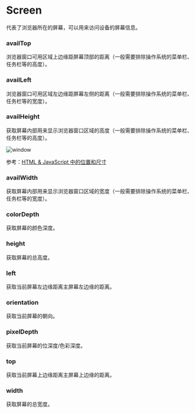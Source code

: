 Screen
====

代表了浏览器所在的屏幕，可以用来访问设备的屏幕信息。

### availTop

浏览器窗口可用区域上边缘距屏幕顶部的距离（一般需要排除操作系统的菜单栏、任务栏等的高度）。

### availLeft

浏览器窗口可用区域左边缘距屏幕左侧的距离（一般需要排除操作系统的菜单栏、任务栏等的宽度）。

### availHeight

获取屏幕内部用来显示浏览器窗口区域的高度（一般需要排除操作系统的菜单栏、任务栏等的高度）。

![window](https://github.com/LearnShare/blog/blob/master/posts/images/position-and-size-screen.png?raw=true)

参考：[HTML & JavaScript 中的位置和尺寸](https://github.com/LearnShare/blog/blob/master/posts/position-and-size.md)

### availWidth

获取屏幕内部用来显示浏览器窗口区域的宽度（一般需要排除操作系统的菜单栏、任务栏等的宽度）。

### colorDepth

获取屏幕的颜色深度。

### height

获取屏幕的总高度。

### left

获取当前屏幕左边缘距离主屏幕左边缘的距离。

### orientation

获取当前屏幕的朝向。

### pixelDepth

获取当前屏幕的位深度/色彩深度。

### top

获取当前屏幕上边缘距离主屏幕上边缘的距离。

### width

获取屏幕的总宽度。
